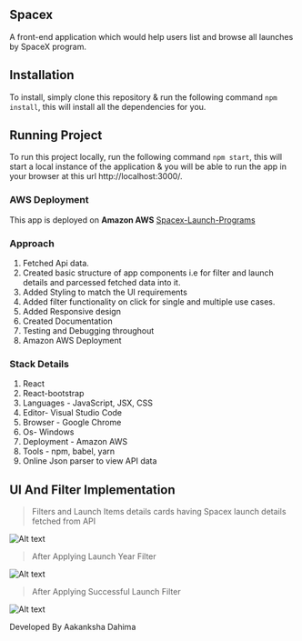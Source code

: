 ## Spacex
A front-end application which would help users list and browse all launches by SpaceX program.

## Installation
To install, simply clone this repository & run the following command  `npm install`, this will install all the dependencies for you.

## Running Project
To run this project locally, run the following command  `npm start`, this will start a local instance of the application & you will be able to run the app in your browser at this url http://localhost:3000/.

### AWS Deployment

This app is deployed on **Amazon AWS** [Spacex-Launch-Programs](http://ec2-34-229-200-188.compute-1.amazonaws.com:3000/)

### Approach
1. Fetched Api data.
2. Created basic structure of app components i.e for filter and launch details and parcessed fetched data into it.
3. Added Styling to match the UI requirements 
4. Added filter functionality on click for single and multiple use cases.
5. Added Responsive design
6. Created Documentation
7. Testing and Debugging throughout
8. Amazon AWS Deployment


### Stack Details
1. React
2. React-bootstrap 
3. Languages - JavaScript, JSX, CSS
4. Editor- Visual Studio Code
5. Browser - Google Chrome
6. Os- Windows
7. Deployment - Amazon AWS
8. Tools - npm, babel, yarn
9. Online Json parser to view API data


## UI And Filter Implementation

>Filters and Launch Items details cards having Spacex launch details fetched from API

![Alt text](https://ik.imagekit.io/eudv8cramv/Screenshot__1270__MvCD0C3w26.png)

> After Applying Launch Year Filter

![Alt text](https://ik.imagekit.io/eudv8cramv/Screenshot__1271__wwcOOWXWmR.png)

> After Applying Successful Launch Filter

![Alt text](https://ik.imagekit.io/eudv8cramv/Screenshot__1272__IQT1rCmyt.png)

Developed By Aakanksha Dahima
